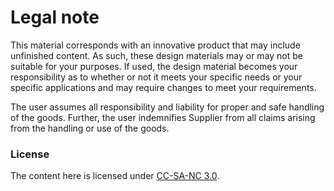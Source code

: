 # Legal note

This material corresponds with an innovative product that may include unfinished content. As such, these design materials may or may not be suitable for your purposes. If used, the design material becomes your responsibility as to whether or not it meets your specific needs or your specific applications and may require changes to meet your requirements.

The user assumes all responsibility and liability for proper and safe handling of the goods. Further, the user indemnifies Supplier from all claims arising from the handling or use of the goods.

### License
The content here is licensed under [CC-SA-NC 3.0](https://creativecommons.org/licenses/by-nc-sa/3.0/).